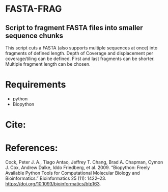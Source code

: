 # **FASTA-FRAG**

## Script to fragment FASTA files into smaller sequence chunks

This script cuts a FASTA (also supports multiple sequences at once) into fragments of defined length. Depth of Coverage and displacement per coverage/tiling can be defined. First and last fragments can be shorter. Multiple fragment length can be chosen.

# Requirements
- python
- Biopython

# Cite:


# References:
Cock, Peter J. A., Tiago Antao, Jeffrey T. Chang, Brad A. Chapman, Cymon J. Cox, Andrew Dalke, Iddo Friedberg, et al. 2009. “Biopython: Freely Available Python Tools for Computational Molecular Biology and Bioinformatics.” Bioinformatics  25 (11): 1422–23. https://doi.org/10.1093/bioinformatics/btp163.
